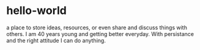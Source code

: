 # hello-world
a place to store ideas, resources, or even share and discuss things with others.
I am 40 years young and getting better everyday.  With persistance and the right attitude I can do anything.
